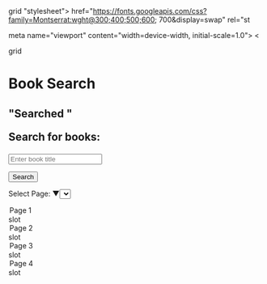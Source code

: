 <!DOCTYPE html>

<html lang="en"> grid

<head>

<link rel="stylesheet" href="style2.css"> <link

"stylesheet"> href="https://fonts.googleapis.com/css?family=Montserrat:wght@300;400;500;600; 700&display=swap" rel="st

<meta charset="UTF-8 ">

meta name="viewport" content="width=device-width, initial-scale=1.0"> <

<title>Book Search Page</title>

<script src="https://code.jquery.com/jquery-2.1.4.min.js"></script>

</head>

<body> grid

<nav></nav> <div class="content">

<h1 id="title">Book Search</h1>

<h2>

<span id="searchTermDisplay"></span>

"Searched "

<!-- search button -->

<label for="searchTerm">Search for books:</label>

</h2>

<input type="text" id="searchTerm" placeholder="Enter book title">

<div>

<button id="searchButton">Search</button>

<!-- Paging control for navigating between results pages -->

<div>

</div>

<label for="pageSelect">Select Page:</label> ▼<select id="pageSelect">

<option value="0">Page 1</option> slot

<option value="15">Page 2</option> slot

<option value="30">Page 3</option> slot

<option value="45">Page 4</option> slot

</select>

</div>

<div id="results" style="display: flex; flex-wrap: wrap"></div>  
<script>

$(function () {

function fetchResults (startIndex) {

if (!term) {

return;

}

var resultsPerPage = 15; term + "&startIndex=" startIndex + "&maxResults=" + resultsPerPage;

var term = $("#searchTerm").val(); // get value from input box

var parameter = "?q=" +

alert("Please enter a search rm");

return;

}

var resultsPerPage = 15;

var parameter =

"?q=" +

term +

"&startIndex=" +

startIndex +

"&maxResults=" +

return;

"https://www.googleapis.com/books/v1/volumes/" + parameter;

resultsPerPage; var service_point =

$.getJSON(service_point, function (json) {

var total = json.totalItems;

$("#total").text(total);

var resultHTML = "";

var booktitle = json.items[i].volumeInfo.title;

for (i in json.items) {

var bookid= json.items[i].id;

var cover = "";

if (json.items[i].volumeInfo.imageLinks != null)

cover = json.items[i].volumeInfo.imageLinks.thumbnail;

resultHTML += "<div class='bookdiv'>"; resultHTML += "<img src='" + cover + style='float: left" />";

resultHTML +=

"<a href='book_details.html?id=" + bookid +

Mer Memory

Application +

"'>" + booktitle +

"</a>"; resultHTML += "</div>";

}

$("#results").html(resultHTML);

$(".bookdiv").css("width", "300px");

});

Searched

Search for boo

Select Page: F

}

// Trigger search when button is clicked $("#searchButton").click(function () {

var term = $("#searchTerm").val();

$("#searchTermDisplay").text(term); // Update the search term display

fetchResults(0); // Fetch results for page 1 (startIndex)

// Change event to fetch the appropriate page based on the user's selection

});

$("#pageSelect").change(function () { this).val() ;

});

var startIndex = $( fetchResults(startIndex);
}); = $0
</script>



</div>

<div>
<footer></footer>
</div>
</body>
</html>
